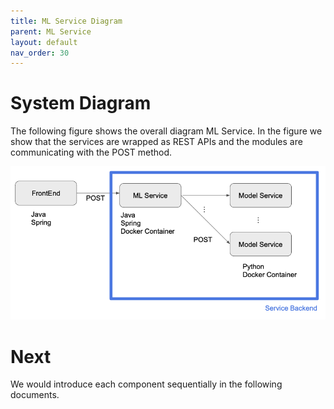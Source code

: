 ```yaml
---
title: ML Service Diagram
parent: ML Service
layout: default
nav_order: 30
---
```

# System Diagram
The following figure shows the overall diagram ML Service. In the figure we show that the services are wrapped 
as REST APIs and the modules are communicating with the POST method. 
 

![service_diagram](/docs/ml_service/images/service_diagram.png)


# Next
We would introduce each component sequentially in the following documents.